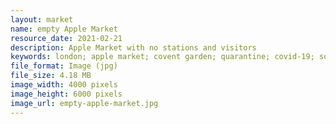 ```yaml
---
layout: market
name: empty Apple Market
resource_date: 2021-02-21
description: Apple Market with no stations and visitors
keywords: london; apple market; covent garden; quarantine; covid-19; social distancing
file_format: Image (jpg)
file_size: 4.18 MB
image_width: 4000 pixels
image_height: 6000 pixels
image_url: empty-apple-market.jpg
---
```

